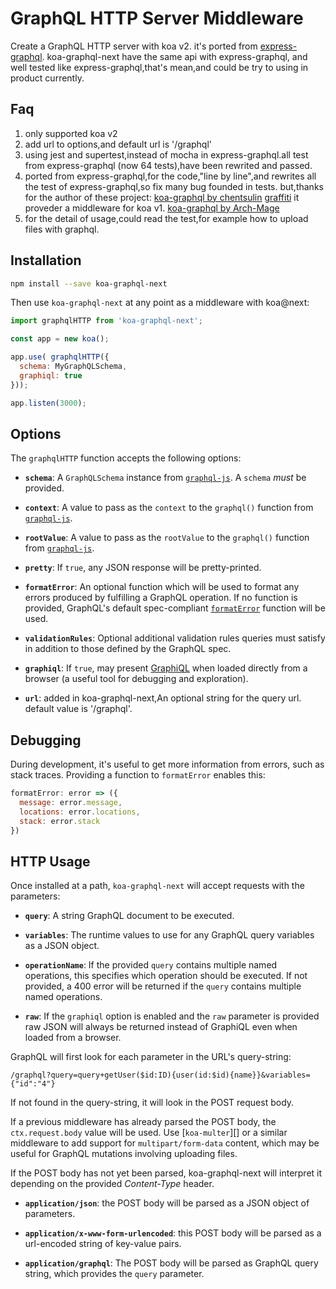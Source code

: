 GraphQL HTTP Server Middleware
==============================

Create a GraphQL HTTP server with koa v2. it's ported from [express-graphql](https://github.com/graphql/express-graphql).
koa-graphql-next have the same api with express-graphql, and well tested like express-graphql,that's mean,and could be try
to using in product currently.

## Faq

1. only supported koa v2
2. add url to options,and default url is '/graphql'
3. using jest and supertest,instead of mocha in express-graphql.all test from express-graphql (now 64 tests),have been rewrited and passed.
4. ported from express-graphql,for the code,"line by line",and rewrites all the test of express-graphql,so fix many bug founded in tests.
   but,thanks for the author of these project:
   [koa-graphql by chentsulin](https://github.com/chentsulin/koa-graphql) 
   [graffiti](https://github.com/RisingStack/graffiti) it proveder a middleware for koa v1.
   [koa-graphql by Arch-Mage](https://github.com/Arch-Mage/koa-graphql/tree/next)
5. for the detail of usage,could read the test,for example how to upload files with graphql.

## Installation

```sh
npm install --save koa-graphql-next
```

Then use `koa-graphql-next` at any point as a middleware with koa@next:

```js
import graphqlHTTP from 'koa-graphql-next';

const app = new koa();

app.use( graphqlHTTP({
  schema: MyGraphQLSchema,
  graphiql: true
}));

app.listen(3000);
```

## Options

The `graphqlHTTP` function accepts the following options:

  * **`schema`**: A `GraphQLSchema` instance from [`graphql-js`][].
    A `schema` *must* be provided.

  * **`context`**: A value to pass as the `context` to the `graphql()`
    function from [`graphql-js`][].

  * **`rootValue`**: A value to pass as the `rootValue` to the `graphql()`
    function from [`graphql-js`][].

  * **`pretty`**: If `true`, any JSON response will be pretty-printed.

  * **`formatError`**: An optional function which will be used to format any
    errors produced by fulfilling a GraphQL operation. If no function is
    provided, GraphQL's default spec-compliant [`formatError`][] function will
    be used.

  * **`validationRules`**: Optional additional validation rules queries must
    satisfy in addition to those defined by the GraphQL spec.

  * **`graphiql`**: If `true`, may present [GraphiQL][] when loaded directly
    from a browser (a useful tool for debugging and exploration).

  * **`url`**: added in koa-graphql-next,An optional string for the query url.
    default value is '/graphql'.

## Debugging

During development, it's useful to get more information from errors, such as
stack traces. Providing a function to `formatError` enables this:

```js
formatError: error => ({
  message: error.message,
  locations: error.locations,
  stack: error.stack
})
```


## HTTP Usage

Once installed at a path, `koa-graphql-next` will accept requests with
the parameters:

  * **`query`**: A string GraphQL document to be executed.

  * **`variables`**: The runtime values to use for any GraphQL query variables
    as a JSON object.

  * **`operationName`**: If the provided `query` contains multiple named
    operations, this specifies which operation should be executed. If not
    provided, a 400 error will be returned if the `query` contains multiple
    named operations.

  * **`raw`**: If the `graphiql` option is enabled and the `raw` parameter is
    provided raw JSON will always be returned instead of GraphiQL even when
    loaded from a browser.

GraphQL will first look for each parameter in the URL's query-string:

```
/graphql?query=query+getUser($id:ID){user(id:$id){name}}&variables={"id":"4"}
```

If not found in the query-string, it will look in the POST request body.

If a previous middleware has already parsed the POST body, the `ctx.request.body`
value will be used. Use [`koa-multer`][] or a similar middleware to add support
for `multipart/form-data` content, which may be useful for GraphQL mutations
involving uploading files. 

If the POST body has not yet been parsed, koa-graphql-next will interpret it
depending on the provided *Content-Type* header.

  * **`application/json`**: the POST body will be parsed as a JSON
    object of parameters.

  * **`application/x-www-form-urlencoded`**: this POST body will be
    parsed as a url-encoded string of key-value pairs.

  * **`application/graphql`**: The POST body will be parsed as GraphQL
    query string, which provides the `query` parameter.


[`graphql-js`]: https://github.com/graphql/graphql-js
[`formatError`]: https://github.com/graphql/graphql-js/blob/master/src/error/formatError.js
[GraphiQL]: https://github.com/graphql/graphiql

